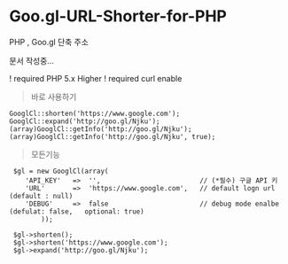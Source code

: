 Goo.gl-URL-Shorter-for-PHP
==========================

PHP , Goo.gl 단축 주소 

문서 작성중...

	
! required PHP 5.x Higher
! required curl enable

> 바로 사용하기

    GooglCl::shorten('https://www.google.com');
	GooglCl::expand('http://goo.gl/Njku');
	(array)GooglCl::getInfo('http://goo.gl/Njku');
	(array)GooglCl::getInfo('http://goo.gl/Njku', true);


> 모든기능

	 $gl = new GooglCl(array(
		'API_KEY'	=>	'',							// (*필수) 구글 API 키 
		'URL'		=>	'https://www.google.com',	// default logn url (default : null)
		'DEBUG'		=>	false						// debug mode enalbe (defulat: false,   optional: true)
			));

	 $gl->shorten();
	 $gl->shorten('https://www.google.com');
	 $gl->expand('http://goo.gl/Njku');

